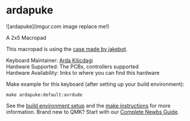# ardapuke

![ardapuke](imgur.com image replace me!)

A 2x5 Macropad

This macropad is using the [case made by jakebot](https://www.thingiverse.com/thing:2509293).

Keyboard Maintainer: [Arda Kilicdagi](https://github.com/ardakilic)  
Hardware Supported: The PCBs, controllers supported  
Hardware Availability: links to where you can find this hardware

Make example for this keyboard (after setting up your build environment):

    make ardapuke:default:avrdude

See the [build environment setup](https://docs.qmk.fm/#/getting_started_build_tools) and the [make instructions](https://docs.qmk.fm/#/getting_started_make_guide) for more information. Brand new to QMK? Start with our [Complete Newbs Guide](https://docs.qmk.fm/#/newbs).
